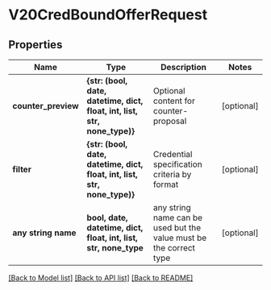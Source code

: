 # V20CredBoundOfferRequest


## Properties
Name | Type | Description | Notes
------------ | ------------- | ------------- | -------------
**counter_preview** | **{str: (bool, date, datetime, dict, float, int, list, str, none_type)}** | Optional content for counter-proposal | [optional] 
**filter** | **{str: (bool, date, datetime, dict, float, int, list, str, none_type)}** | Credential specification criteria by format | [optional] 
**any string name** | **bool, date, datetime, dict, float, int, list, str, none_type** | any string name can be used but the value must be the correct type | [optional]

[[Back to Model list]](../README.md#documentation-for-models) [[Back to API list]](../README.md#documentation-for-api-endpoints) [[Back to README]](../README.md)


